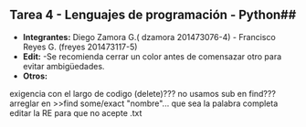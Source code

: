 ## Tarea 4 - Lenguajes de programación - Python##

  * **Integrantes:** Diego Zamora G.( dzamora 201473076-4) - Francisco Reyes G. (freyes 201473117-5)
  * **Edit:** -Se recomienda cerrar un color antes de comensazar otro para evitar ambigüedades.
  * **Otros:**

exigencia con el largo de codigo (delete)???
no usamos sub en find???
arreglar en >>find some/exact "nombre"... que sea la palabra completa
editar la RE para que no acepte .txt